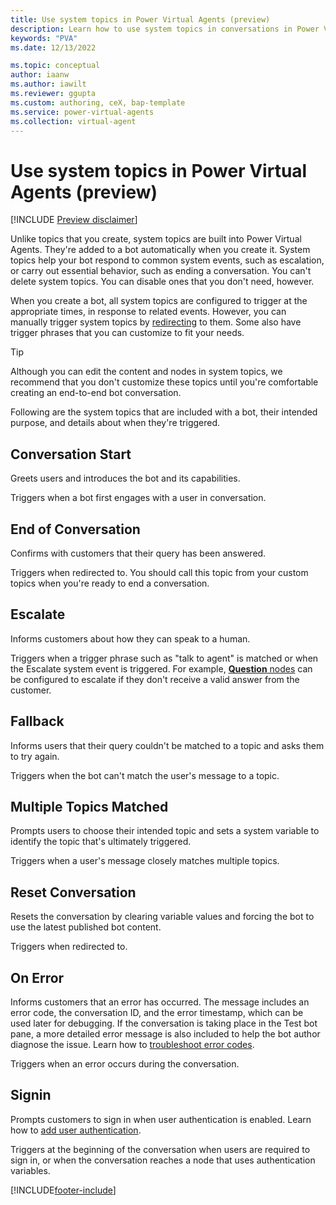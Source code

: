 ```yaml
---
title: Use system topics in Power Virtual Agents (preview)
description: Learn how to use system topics in conversations in Power Virtual Agents preview.
keywords: "PVA"
ms.date: 12/13/2022

ms.topic: conceptual
author: iaanw
ms.author: iawilt
ms.reviewer: ggupta
ms.custom: authoring, ceX, bap-template
ms.service: power-virtual-agents
ms.collection: virtual-agent
---
```


# Use system topics in Power Virtual Agents (preview)

[!INCLUDE [Preview disclaimer](includes/public-preview-disclaimer.md)]

Unlike topics that you create, system topics are built into Power Virtual Agents. They're added to a bot automatically when you create it. System topics help your bot respond to common system events, such as escalation, or carry out essential behavior, such as ending a conversation. You can't delete system topics. You can disable ones that you don't need, however.

When you create a bot, all system topics are configured to trigger at the appropriate times, in response to related events. However, you can manually trigger system topics by [redirecting](/authoring-create-edit-topics.md#redirect-to-another-topic) to them. Some also have trigger phrases that you can customize to fit your needs.

> [!TIP]
> Although you can edit the content and nodes in system topics, we recommend that you don't customize these topics until you're comfortable creating an end-to-end bot conversation.

Following are the system topics that are included with a bot, their intended purpose, and details about when they're triggered.

## Conversation Start

Greets users and introduces the bot and its capabilities.

Triggers when a bot first engages with a user in conversation.

## End of Conversation

Confirms with customers that their query has been answered.

Triggers when redirected to. You should call this topic from your custom topics when you're ready to end a conversation.

## Escalate

Informs customers about how they can speak to a human.

Triggers when a trigger phrase such as "talk to agent" is matched or when the Escalate system event is triggered. For example, [**Question** nodes](authoring-ask-a-question.md#configure-question-behavior) can be configured to escalate if they don't receive a valid answer from the customer.

## Fallback

Informs users that their query couldn't be matched to a topic and asks them to try again.

Triggers when the bot can't match the user's message to a topic.

## Multiple Topics Matched

Prompts users to choose their intended topic and sets a system variable to identify the topic that's ultimately triggered.

Triggers when a user's message closely matches multiple topics.

## Reset Conversation

Resets the conversation by clearing variable values and forcing the bot to use the latest published bot content.

Triggers when redirected to.

## On Error

Informs customers that an error has occurred. The message includes an error code, the conversation ID, and the error timestamp, which can be used later for debugging. If the conversation is taking place in the Test bot pane, a more detailed error message is also included to help the bot author diagnose the issue. Learn how to [troubleshoot error codes](error-codes.md).

Triggers when an error occurs during the conversation.

## Signin

Prompts customers to sign in when user authentication is enabled. Learn how to [add user authentication](advanced-user-authentication.md).

Triggers at the beginning of the conversation when users are required to sign in, or when the conversation reaches a node that uses authentication variables.

[!INCLUDE[footer-include](includes/footer-banner.md)]
